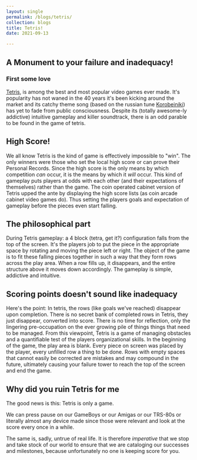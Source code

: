 ```yaml
---
layout: single
permalink: /blogs/tetris/
collection: blogs
title: Tetris!
date: 2021-09-13

---
```

## A Monument to your failure and inadequacy!

### First some love

[Tetris](https://en.wikipedia.org/wiki/Tetris), is among the best and most popular video games ever made. It's popularity has not waned in the 40 years it's been kicking around the market and its catchy theme song (based on the russian tune [Korobeiniki](https://en.wikipedia.org/wiki/Tetris)) has yet to fade from public consciousness. Despite its (totally awesome-ly addictive) intuitive gameplay and killer soundtrack, there is an odd parable to be found in the game of tetris. 

## High Score!

We all know Tetris is the kind of game is effectively impossible to "win". The only winners were those who set the local high score or can prove their Personal Records. Since the high score is the only means by which competition _can_ occur, it is the means by which it _will_ occur. This kind of gameplay puts players at odds with each other (and their expectations of themselves) rather than the game. The coin operated cabinet version of Tetris upped the ante by displaying the high score lists (as coin arcade cabinet video games do). Thus setting the players goals and expectation of gameplay before the pieces even start falling.

## The philosophical part

During Tetris gameplay: a 4 block (tetra, get it?) configuration falls from the top of the screen. It's the players job to put the piece in the appropriate space by rotating and moving the piece left or right. The object of the game is to fit these falling pieces together in such a way that they form rows across the play area. When a row fills up, it disappears, and the entire structure above it moves down accordingly. The gameplay is simple, addictive and intuitive. 

## Scoring points doesn't sound like inadequacy

Here's the point: 
In tetris, the rows (like goals we've reached) disappear upon completion. There is no secret bank of completed rows in Tetris, they just disappear, converted into score. There is no time for reflection, only the lingering pre-occupation on the ever growing pile of things things that need to be managed. From this viewpoint, Tetris is a game of managing obstacles and a quantifiable test of the players organizational skills. In the beginning of the game, the play area is blank. Every piece on screen was placed by the player, every unfilled row a thing to be done. Rows with empty spaces that cannot easily be corrected are mistakes and may compound in the future, ultimately causing your failure tower to reach the top of the screen and end the game.

## Why did you ruin Tetris for me

The good news is this: Tetris is only a game. 

We can press pause on our GameBoys or our Amigas or our TRS-80s or literally almost any device made since those were relevant and look at the score every once in a while. 

The same is, sadly, untrue of real life. It is therefore _imperative_ that we stop and take stock of our world to ensure that we are cataloging our successes and milestones, because unfortunately no one is keeping score for you.

